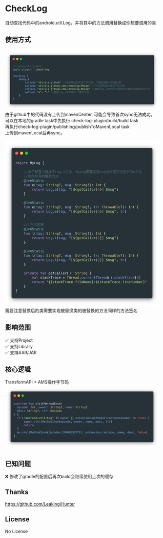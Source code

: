 # CheckLog  

自动查找代码中的android.util.Log，并将其中的方法调用替换成你想要调用的类
  
    

## 使用方式  

![xx](./app/src/main/res/drawable/carbon2.png)
由于github中的代码没有上传到mavenCenter, 可能会导致首次sync无法成功。  
可以在本地的gradle task中先执行 check-log-plugin/build/build task  
再执行check-log-plugin/publishing/publishToMavenLocal task  
上传到mavenLocal后再sync。

![xx](./app/src/main/res/drawable/carbon3.png)
需要注意替换后的类需要实现被替换类的被替换的方法同样的方法签名


## 影响范围  

✅ 支持Project  
✅ 支持Library  
✅ 支持AAR/JAR  

## 核心逻辑  

TransformAPI + AMS操作字节码
![xx](./app/src/main/res/drawable/carbon.png)

## 已知问题  

❌ 修改了gradle的配置后再次build会继续使用上次的缓存

## Thanks  

https://github.com/Leaking/Hunter

## License  

No License


